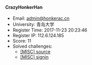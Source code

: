 #### CrazyHonkerHan  

* Email: admin@honkerac.cn  
* University: 青岛大学  
* Register Time: 2017-11-23 20:23:46  
* Register IP: 112.6.124.185  
* Score: 11  
* Solved challenges: 
  * [[MISC] source](https://github.com/SniperOJ/Challenges/blob/master/web/source.json)  
  * [[MISC] signin](https://github.com/SniperOJ/Challenges/blob/master/web/signin.json)  
